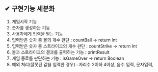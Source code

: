 ## ✔ 구현기능 세분화
1. 게임시작 기능
2. 숫자를 생성하는 기능
3. 사용자에게 입력을 받는 기능
4. 입력받은 숫자 중 볼의 개수 판단 : countBall → return Int
5. 입력받은 숫자 중 스트라이크의 개수 판단 : countStrike → return Int
6. 볼과 스트라이크의 결과를 출력하는 기능 : printResult
7. 게임 종료를 판단하는 기능 : isGameOver → return Boolean
8. 예외 처리(잘못된 값을 입력한 경우) : 자리수 2이하 4이상, 음수 입력, 문자입력,
